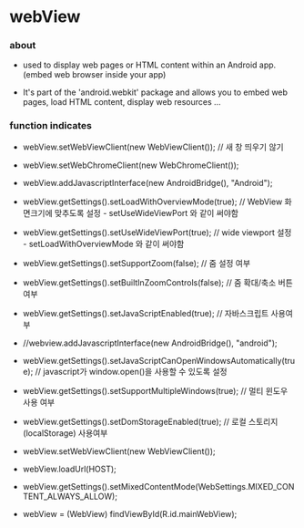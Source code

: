 # webView

### about

- used to display web pages or HTML content within an Android app. (embed web browser inside your app)

- It's part of the 'android.webkit' package and allows you to embed web pages, load HTML content, display web resources ...

### function indicates

- webView.setWebViewClient(new WebViewClient());  // 새 창 띄우기 않기

- webView.setWebChromeClient(new WebChromeClient());

- webView.addJavascriptInterface(new AndroidBridge(), "Android");

- webView.getSettings().setLoadWithOverviewMode(true);  // WebView 화면크기에 맞추도록 설정 - setUseWideViewPort 와 같이 써야함

- webView.getSettings().setUseWideViewPort(true);  // wide viewport 설정 - setLoadWithOverviewMode 와 같이 써야함

- webView.getSettings().setSupportZoom(false);  // 줌 설정 여부

- webView.getSettings().setBuiltInZoomControls(false);  // 줌 확대/축소 버튼 여부

- webView.getSettings().setJavaScriptEnabled(true); // 자바스크립트 사용여부

- //webview.addJavascriptInterface(new AndroidBridge(), "android");

- webView.getSettings().setJavaScriptCanOpenWindowsAutomatically(true); // javascript가 window.open()을 사용할 수 있도록 설정

- webView.getSettings().setSupportMultipleWindows(true); // 멀티 윈도우 사용 여부

- webView.getSettings().setDomStorageEnabled(true);  // 로컬 스토리지 (localStorage) 사용여부

- webView.setWebViewClient(new WebViewClient());

- webView.loadUrl(HOST);

- webView.getSettings().setMixedContentMode(WebSettings.MIXED_CONTENT_ALWAYS_ALLOW);

- webView = (WebView) findViewById(R.id.mainWebView);